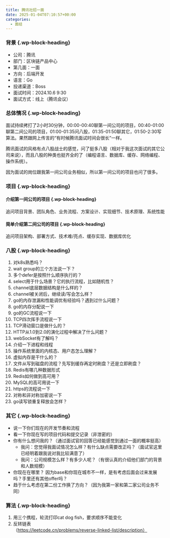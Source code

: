 ```yaml
---
title: 腾讯社招一面
date: 2025-01-04T07:10:57+00:00
categories:
  - 面经
---
```


### <span class="ez-toc-section" id="%E8%83%8C%E6%99%AF"></span>背景<span class="ez-toc-section-end"></span> {.wp-block-heading}

  * 公司：腾讯
  * 部门：区块链产品中心
  * 第几面：一面
  * 方向：后端开发
  * 语言：Go
  * 投递渠道：Boss
  * 面试时间：2024.10.6 9:30
  * 面试方式：线上（腾讯会议）

### <span class="ez-toc-section" id="%E6%80%BB%E4%BD%93%E6%83%85%E5%86%B5"></span>总体情况<span class="ez-toc-section-end"></span> {.wp-block-heading}

面试持续拷打了2小时30分钟，00:00-00:40聊第一间公司的项目，00:40-01:00聊第二间公司的项目，01:00-01:35问八股，01:35-01:50聊其它，01:50-2:30写算法。果然跟网上传言的“有时候腾讯面试时间会很长”一样。

腾讯面试的风格有点八股战士的感觉，问了挺多八股（相对于我这次面试的其它公司来说），而且八股的种类也挺齐全的了（编程语言、数据库、缓存、网络编程、操作系统）。

因为面试的岗位跟我第一间公司业务相似，所以第一间公司的项目也问了很多。

### <span class="ez-toc-section" id="%E9%A1%B9%E7%9B%AE"></span>项目<span class="ez-toc-section-end"></span> {.wp-block-heading}

#### <span class="ez-toc-section" id="%E4%BB%8B%E7%BB%8D%E7%AC%AC%E4%B8%80%E9%97%B4%E5%85%AC%E5%8F%B8%E7%9A%84%E9%A1%B9%E7%9B%AE"></span>介绍第一间公司的项目<span class="ez-toc-section-end"></span> {.wp-block-heading}

追问项目背景、团队角色、业务流程、方案设计、实现细节、技术原理、系统性能

#### <span class="ez-toc-section" id="%E7%AE%80%E5%8D%95%E4%BB%8B%E7%BB%8D%E7%AC%AC%E4%BA%8C%E9%97%B4%E5%85%AC%E5%8F%B8%E7%9A%84%E9%A1%B9%E7%9B%AE"></span>简单介绍第二间公司的项目<span class="ez-toc-section-end"></span> {.wp-block-heading}

追问项目架构、部署方式、技术难/亮点、缓存实现、数据库优化

### <span class="ez-toc-section" id="%E5%85%AB%E8%82%A1"></span>八股<span class="ez-toc-section-end"></span> {.wp-block-heading}

  1. 对k8s熟悉吗？
  2. wait group的三个方法说一下？
  3. 多个defer是按照什么顺序执行的？
  4. select用于什么场景？它的执行流程，比如随机性？
  5. channel底层数据结构是什么样的？
  6. channel被关闭后，继续读/写会怎么样？
  7. go的内存泄漏和性能调优有经验吗？遇到过什么问题？
  8. go的内存分配说一下
  9. go的GC流程说一下
 10. TCP四次挥手流程说一下
 11. TCP滑动窗口是做什么的？
 12. HTTP从1.0到2.0的演化过程中解决了什么问题？
 13. webSocket有了解吗？
 14. 介绍一下进程和线程
 15. 操作系统里面的内核态、用户态怎么理解？
 16. 虚拟内存是干什么的？
 17. 文件从写到磁盘的流程？先写到缓存再定时刷盘？还是立即刷盘？
 18. Redis有哪几种数据形式
 19. Redis如何做到高可用？
 20. MySQL的高可用说一下
 21. https的流程说一下
 22. 对称和非对称加密说一下
 23. go读写锁重复释放会怎样？

### <span class="ez-toc-section" id="%E5%85%B6%E5%AE%83"></span>其它<span class="ez-toc-section-end"></span> {.wp-block-heading}

  * 说一下你们现在的开发节奏和流程
  * 看一下你现在写的项目代码和提交记录（非泄密的）
  * 你有什么想问我的？（通过面试官的回答已经能感觉到通过一面的概率挺高） 
      * 我问：您觉得我面试情况怎么样？有什么缺点需要改正吗？（面试官这里已经明着跟我说对我比较满意了）
      * 我问：公司规模怎么样？有多少人呢？（有很认真的介绍他们部门的背景和人数规模）
  * 你现在在哪里？ 因为base和你现在城市不一样，是有考虑后面会过来发展吗？手里还有其他offer吗？
  * 趋于什么考虑在第二份工作换了方向？（因为我第一家和第二家公司业务不同）

### <span class="ez-toc-section" id="%E7%AE%97%E6%B3%95"></span>算法<span class="ez-toc-section-end"></span> {.wp-block-heading}

  1. 用三个携程，轮流打印cat dog fish，要求顺序不能变化
  2. 反转链表（https://leetcode.cn/problems/reverse-linked-list/description）